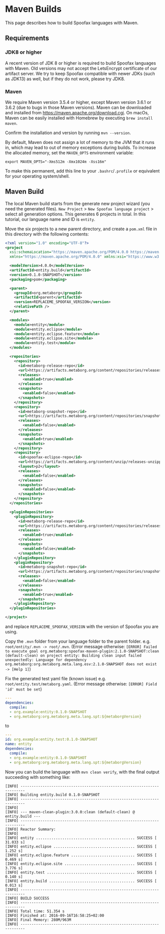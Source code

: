 # Maven Builds

This page describes how to build Spoofax languages with Maven.

## Requirements

### JDK8 or higher

A recent version of JDK 8 or higher is required to build Spoofax languages with Maven.
Old versions may not accept the LetsEncrypt certificate of our artifact server.
We try to keep Spoofax compatible with newer JDKs (such as JDK13) as well, but if they do not work, please try JDK8.

### Maven

We require Maven version 3.5.4 or higher, except Maven version 3.6.1 or 3.6.2 (due to bugs in those Maven versions).
Maven can be downloaded and installed from https://maven.apache.org/download.cgi.
On macOs, Maven can be easily installed with Homebrew by executing ``brew install maven``.

Confirm the installation and version by running ``mvn --version``.

By default, Maven does not assign a lot of memory to the JVM that it runs in, which may lead to out of memory exceptions during builds.
To increase the allocated memory, set the `MAVEN_OPTS` environment variable:

```shell
export MAVEN_OPTS="-Xms512m -Xmx1024m -Xss16m"
```

To make this permanent, add this line to your `.bashrc`/`.profile` or equivalent for your operating system/shell.

## Maven Build

The local Maven build starts from the generate new project wizard (you need the generated files).
`New Project` > `New Spoofax language project` > select all generation options.
This generates 6 projects in total.
In this tutorial, our language name and ID is `entity`.

Move the six projects to a new parent directory, and create a `pom.xml` file in this directory with the following contents:

```xml
<?xml version="1.0" encoding="UTF-8"?>
<project
  xsi:schemaLocation="https://maven.apache.org/POM/4.0.0 https://maven.apache.org/xsd/maven-4.0.0.xsd"
  xmlns="https://maven.apache.org/POM/4.0.0" xmlns:xsi="https://www.w3.org/2001/XMLSchema-instance">

  <modelVersion>4.0.0</modelVersion>
  <artifactId>entity.build</artifactId>
  <version>0.1.0-SNAPSHOT</version>
  <packaging>pom</packaging>

  <parent>
    <groupId>org.metaborg</groupId>
    <artifactId>parent</artifactId>
    <version>REPLACEME_SPOOFAX_VERSION</version>
    <relativePath />
  </parent>

  <modules>
    <module>entity</module>
    <module>entity.eclipse</module>
    <module>entity.eclipse.feature</module>
    <module>entity.eclipse.site</module>
    <module>entity.test</module>
  </modules>

  <repositories>
    <repository>
      <id>metaborg-release-repo</id>
      <url>https://artifacts.metaborg.org/content/repositories/releases/</url>
      <releases>
        <enabled>true</enabled>
      </releases>
      <snapshots>
        <enabled>false</enabled>
      </snapshots>
    </repository>
    <repository>
      <id>metaborg-snapshot-repo</id>
      <url>https://artifacts.metaborg.org/content/repositories/snapshots/</url>
      <releases>
        <enabled>false</enabled>
      </releases>
      <snapshots>
        <enabled>true</enabled>
      </snapshots>
    </repository>
    <repository>
      <id>spoofax-eclipse-repo</id>
      <url>https://artifacts.metaborg.org/content/unzip/releases-unzipped/org/metaborg/org.metaborg.spoofax.eclipse.updatesite/|rel-version|/org.metaborg.spoofax.eclipse.updatesite-|rel-version|-assembly.zip-unzip/</url>
      <layout>p2</layout>
      <releases>
        <enabled>false</enabled>
      </releases>
      <snapshots>
        <enabled>false</enabled>
      </snapshots>
    </repository>
  </repositories>

  <pluginRepositories>
    <pluginRepository>
      <id>metaborg-release-repo</id>
      <url>https://artifacts.metaborg.org/content/repositories/releases/</url>
      <releases>
        <enabled>true</enabled>
      </releases>
      <snapshots>
        <enabled>false</enabled>
      </snapshots>
    </pluginRepository>
    <pluginRepository>
      <id>metaborg-snapshot-repo</id>
      <url>https://artifacts.metaborg.org/content/repositories/snapshots/</url>
      <releases>
        <enabled>false</enabled>
      </releases>
      <snapshots>
        <enabled>true</enabled>
      </snapshots>
    </pluginRepository>
  </pluginRepositories>

</project>
```

and replace `REPLACEME_SPOOFAX_VERSION` with the version of Spoofax you are using.

Copy the `.mvn` folder from your language folder to the parent folder. e.g. `root/entity/.mvn -> root/.mvn`.
(Error message otherwise: `[ERROR] Failed to execute goal org.metaborg:spoofax-maven-plugin:2.1.0-SNAPSHOT:clean (default-clean) on project entity: Building clean input failed unexpectedly: Language for dependency org.metaborg:org.metaborg.meta.lang.esv:2.1.0-SNAPSHOT does not exist -> [Help 1]`)

Fix the generated test yaml file (known issue) e.g. `root/entity.test/metaborg.yaml`.
(Error message otherwise: `[ERROR] Field 'id' must be set`)

```yaml
---
dependencies:
  compile:
  - org.example:entity:0.1.0-SNAPSHOT
  - org.metaborg:org.metaborg.meta.lang.spt:${metaborgVersion}
```
to
```yaml
---
id: org.example:entity.test:0.1.0-SNAPSHOT
name: entity
dependencies:
  compile:
  - org.example:entity:0.1.0-SNAPSHOT
  - org.metaborg:org.metaborg.meta.lang.spt:${metaborgVersion}
```

Now you can build the language with `mvn clean verify`, with the final output succeeding with something like:

```
[INFO] ------------------------------------------------------------------------
[INFO] Building entity.build 0.1.0-SNAPSHOT
[INFO] ------------------------------------------------------------------------
[INFO]
[INFO] --- maven-clean-plugin:3.0.0:clean (default-clean) @ entity.build ---
[INFO] ------------------------------------------------------------------------
[INFO] Reactor Summary:
[INFO]
[INFO] entity ............................................. SUCCESS [ 31.033 s]
[INFO] entity.eclipse ..................................... SUCCESS [  1.252 s]
[INFO] entity.eclipse.feature ............................. SUCCESS [  0.469 s]
[INFO] entity.eclipse.site ................................ SUCCESS [  3.776 s]
[INFO] entity.test ........................................ SUCCESS [  0.140 s]
[INFO] entity.build ....................................... SUCCESS [  0.013 s]
[INFO] ------------------------------------------------------------------------
[INFO] BUILD SUCCESS
[INFO] ------------------------------------------------------------------------
[INFO] Total time: 51.354 s
[INFO] Finished at: 2016-09-16T16:58:25+02:00
[INFO] Final Memory: 280M/963M
[INFO] ------------------------------------------------------------------------
```
